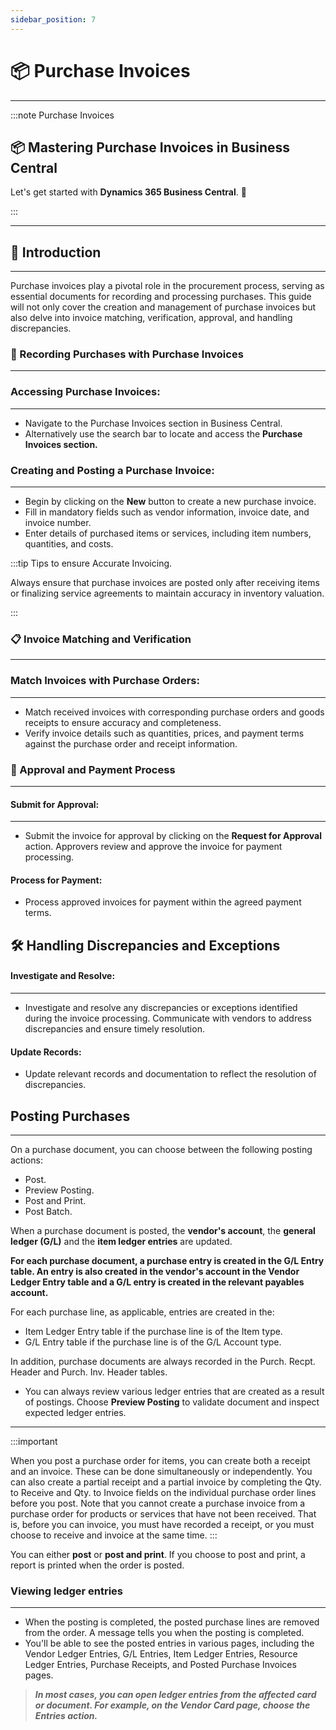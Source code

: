 ```yaml
---
sidebar_position: 7
---
```


# 📦 Purchase Invoices
---

:::note 
Purchase Invoices

<div class="container">
    <div class="custom-note">
        <h2>📦 Mastering Purchase Invoices in Business Central</h2>
        <p>Let's get started with <strong>Dynamics 365 Business Central</strong>. 🚀</p>
    </div>
</div>
:::

---

## 🛒 Introduction
---

Purchase invoices play a pivotal role in the procurement process, serving as essential documents for recording and processing purchases. This guide will not only cover the creation and management of purchase invoices but also delve into invoice matching, verification, approval, and handling discrepancies.

### 📝 Recording Purchases with Purchase Invoices
---

### Accessing Purchase Invoices:
---

- Navigate to the Purchase Invoices section in Business Central.
- Alternatively use the search bar to locate and access the **Purchase Invoices section.**

### Creating and Posting a Purchase Invoice:
---

- Begin by clicking on the **New** button to create a new purchase invoice.
- Fill in mandatory fields such as vendor information, invoice date, and invoice number.
- Enter details of purchased items or services, including item numbers, quantities, and costs.

:::tip 
Tips to ensure Accurate Invoicing.

Always ensure that purchase invoices are posted only after receiving items or finalizing service agreements to maintain accuracy in inventory valuation.

:::

### 📋 Invoice Matching and Verification
---

### Match Invoices with Purchase Orders:
---

- Match received invoices with corresponding purchase orders and goods receipts to ensure accuracy and completeness.
- Verify invoice details such as quantities, prices, and payment terms against the purchase order and receipt information.

### 🚀 Approval and Payment Process
---

#### Submit for Approval:
---

- Submit the invoice for approval by clicking on the **Request for Approval** action.
Approvers review and approve the invoice for payment processing.
#### Process for Payment:

- Process approved invoices for payment within the agreed payment terms.

🛠 Handling Discrepancies and Exceptions
---

#### Investigate and Resolve:
---

- Investigate and resolve any discrepancies or exceptions identified during the invoice processing.
Communicate with vendors to address discrepancies and ensure timely resolution.
#### Update Records:

- Update relevant records and documentation to reflect the resolution of discrepancies.

## Posting Purchases
---

On a purchase document, you can choose between the following posting actions:

- Post.
- Preview Posting.
- Post and Print.
- Post Batch.

When a purchase document is posted, the **vendor's account**, the **general ledger (G/L)** and the **item ledger entries** are updated.
> 
**For each purchase document, a purchase entry is created in the G/L Entry table. An entry is also created in the vendor's account in the Vendor Ledger Entry table and a G/L entry is created in the relevant payables account.**

For each purchase line, as applicable, entries are created in the:

- Item Ledger Entry table if the purchase line is of the Item type.
- G/L Entry table if the purchase line is of the G/L Account type.

In addition, purchase documents are always recorded in the Purch. Recpt. Header and Purch. Inv. Header tables.

- You can always review various ledger entries that are created as a result of postings. Choose **Preview Posting** to validate document and inspect expected ledger entries.

---

:::important 

When you post a purchase order for items, you can create both a receipt and an invoice. These can be done simultaneously or independently. You can also create a partial receipt and a partial invoice by completing the Qty. to Receive and Qty. to Invoice fields on the individual purchase order lines before you post. Note that you cannot create a purchase invoice from a purchase order for products or services that have not been received. That is, before you can invoice, you must have recorded a receipt, or you must choose to receive and invoice at the same time.
:::

You can either **post** or **post and print**. If you choose to post and print, a report is printed when the order is posted.

### Viewing ledger entries
---

- When the posting is completed, the posted purchase lines are removed from the order. A message tells you when the posting is completed. 
- You'll be able to see the posted entries in various pages, including the Vendor Ledger Entries, G/L Entries, Item Ledger Entries, Resource Ledger Entries, Purchase Receipts, and Posted Purchase Invoices pages.

> ***In most cases, you can open ledger entries from the affected card or document. For example, on the Vendor Card page, choose the Entries action.***
